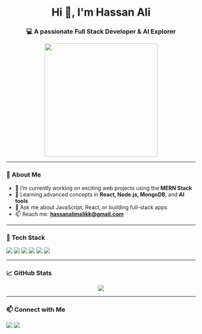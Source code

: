 <h1 align="center">Hi 👋, I'm Hassan Ali</h1>
<h3 align="center">💻 A passionate Full Stack Developer & AI Explorer</h3>

<p align="center">
  <img src="https://cdn.dribbble.com/users/1162077/screenshots/3848914/programmer.gif" width="300" />
</p>

---

### 🚀 About Me

- 🔭 I’m currently working on exciting web projects using the **MERN Stack**
- 🌱 Learning advanced concepts in **React, Node.js, MongoDB**, and **AI tools**
- 💬 Ask me about JavaScript, React, or building full-stack apps
- 📫 Reach me: **hassanalimalikk@gmail.com**

---

### 💼 Tech Stack

<p>
  <img src="https://img.shields.io/badge/HTML-E34F26?style=for-the-badge&logo=html5&logoColor=white"/>
  <img src="https://img.shields.io/badge/CSS-1572B6?style=for-the-badge&logo=css3&logoColor=white"/>
  <img src="https://img.shields.io/badge/JavaScript-F7DF1E?style=for-the-badge&logo=javascript&logoColor=black"/>
  <img src="https://img.shields.io/badge/React-20232A?style=for-the-badge&logo=react&logoColor=61DAFB"/>
  <img src="https://img.shields.io/badge/Node.js-339933?style=for-the-badge&logo=nodedotjs&logoColor=white"/>
  <img src="https://img.shields.io/badge/MongoDB-47A248?style=for-the-badge&logo=mongodb&logoColor=white"/>
</p>

---

### 📈 GitHub Stats

<p align="center">
  <img src="https://github-readme-stats.vercel.app/api?username=Hassan-Ali362&show_icons=true&theme=tokyonight" />
</p>

---

### 📫 Connect with Me

<p>
  <a href="https://linkedin.com/in/your-linkedin"><img src="https://img.shields.io/badge/LinkedIn-0077B5?style=for-the-badge&logo=linkedin&logoColor=white"/></a>
  <a href="https://github.com/Hassan-Ali362"><img src="https://img.shields.io/badge/GitHub-181717?style=for-the-badge&logo=github&logoColor=white"/></a>
</p>
